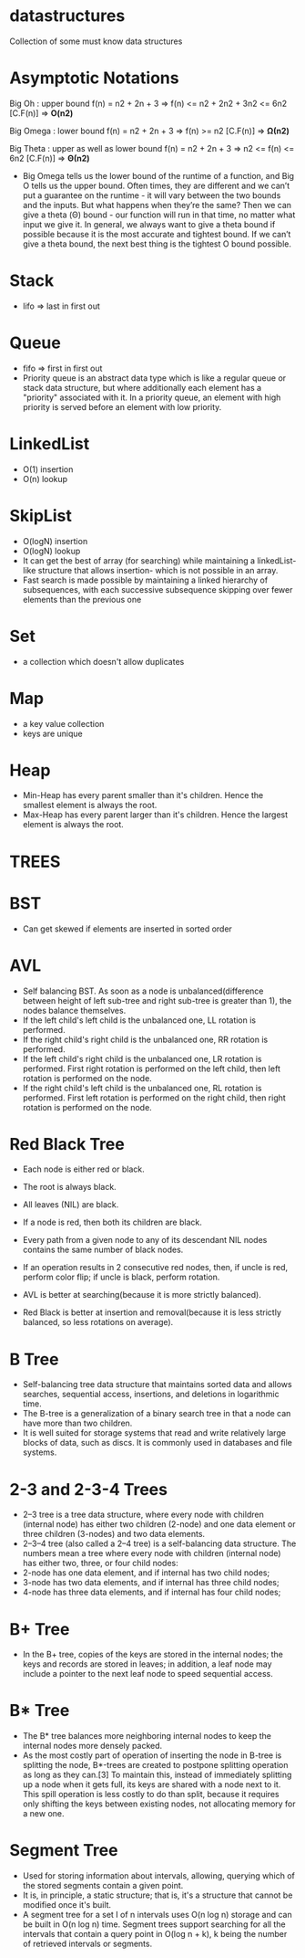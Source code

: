 # datastructures
Collection of some must know data structures

# Asymptotic Notations

Big Oh : upper bound
f(n) = n2 + 2n + 3
=> f(n) <= n2 + 2n2 + 3n2 <= 6n2 [C.F(n)]
=> **O(n2)**

Big Omega : lower bound
f(n) = n2 + 2n + 3
=> f(n) >= n2 [C.F(n)]
=> **Ω(n2)**

Big Theta : upper as well as lower bound
f(n) = n2 + 2n + 3
=> n2 <= f(n) <= 6n2 [C.F(n)]
=> **Θ(n2)**

* Big Omega tells us the lower bound of the runtime of a function, and Big O tells us the upper bound. Often times, they are different and we can’t put a guarantee on the runtime - it will vary between the two bounds and the inputs. But what happens when they’re the same? Then we can give a theta (Θ) bound - our function will run in that time, no matter what input we give it. In general, we always want to give a theta bound if possible because it is the most accurate and tightest bound. If we can’t give a theta bound, the next best thing is the tightest O bound possible.

# Stack
* lifo => last in first out

# Queue
* fifo => first in first out
* Priority queue is an abstract data type which is like a regular queue or stack data structure, but where additionally each element has a "priority" associated with it. In a priority queue, an element with high priority is served before an element with low priority.

# LinkedList
* O(1) insertion
* O(n) lookup

# SkipList
* O(logN) insertion
* O(logN) lookup
* It can get the best of array (for searching) while maintaining a linkedList-like structure that allows insertion- which is not possible in an array.
* Fast search is made possible by maintaining a linked hierarchy of subsequences, with each successive subsequence skipping over fewer elements than the previous one

# Set
* a collection which doesn't allow duplicates 

# Map
* a key value collection
* keys are unique

# Heap
* Min-Heap has every parent smaller than it's children. Hence the smallest element is always the root.
* Max-Heap has every parent larger than it's children. Hence the largest element is always the root.

# TREES

# BST
* Can get skewed if elements are inserted in sorted order

# AVL
* Self balancing BST. As soon as a node is unbalanced(difference between height of left sub-tree and right sub-tree is greater than 1), the nodes balance themselves.
* If the left child's left child is the unbalanced one, LL rotation is performed.
* If the right child's right child is the unbalanced one, RR rotation is performed.
* If the left child's right child is the unbalanced one, LR rotation is performed. First right rotation is performed on the left child, then left rotation is performed on the node.
* If the right child's left child is the unbalanced one, RL rotation is performed. First left rotation is performed on the right child, then right rotation is performed on the node.

# Red Black Tree
* Each node is either red or black.
* The root is always black.
* All leaves (NIL) are black.
* If a node is red, then both its children are black.
* Every path from a given node to any of its descendant NIL nodes contains the same number of black nodes.
* If an operation results in 2 consecutive red nodes, then, if uncle is red, perform color flip; if uncle is black, perform rotation.

* AVL is better at searching(because it is more strictly balanced).
* Red Black is better at insertion and removal(because it is less strictly balanced, so less rotations on average).

# B Tree
* Self-balancing tree data structure that maintains sorted data and allows searches, sequential access, insertions, and deletions in logarithmic time.
* The B-tree is a generalization of a binary search tree in that a node can have more than two children.
* It is well suited for storage systems that read and write relatively large blocks of data, such as discs. It is commonly used in databases and file systems.

# 2-3 and 2-3-4 Trees
* 2–3 tree is a tree data structure, where every node with children (internal node) has either two children (2-node) and one data element or three children (3-nodes) and two data elements.
* 2–3–4 tree (also called a 2–4 tree) is a self-balancing data structure. The numbers mean a tree where every node with children (internal node) has either two, three, or four child nodes:
* 2-node has one data element, and if internal has two child nodes;
* 3-node has two data elements, and if internal has three child nodes;
* 4-node has three data elements, and if internal has four child nodes;

# B+ Tree
* In the B+ tree, copies of the keys are stored in the internal nodes; the keys and records are stored in leaves; in addition, a leaf node may include a pointer to the next leaf node to speed sequential access.

# B* Tree
* The B* tree balances more neighboring internal nodes to keep the internal nodes more densely packed.
* As the most costly part of operation of inserting the node in B-tree is splitting the node, B*-trees are created to postpone splitting operation as long as they can.[3] To maintain this, instead of immediately splitting up a node when it gets full, its keys are shared with a node next to it. This spill operation is less costly to do than split, because it requires only shifting the keys between existing nodes, not allocating memory for a new one.

# Segment Tree
* Used for storing information about intervals, allowing, querying which of the stored segments contain a given point.
* It is, in principle, a static structure; that is, it's a structure that cannot be modified once it's built.
* A segment tree for a set I of n intervals uses O(n log n) storage and can be built in O(n log n) time. Segment trees support searching for all the intervals that contain a query point in O(log n + k), k being the number of retrieved intervals or segments.
